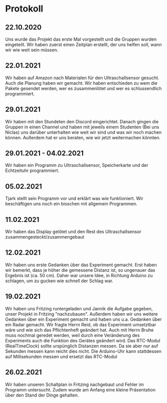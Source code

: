 # Protokoll

## 22.10.2020
Uns wurde das Projekt das erste Mal vorgestellt und die Gruppen wurden eingeteilt. Wir haben zuerst einen Zeitplan erstellt, der uns helfen soll, wann wir wie weit sein müssen.

## 22.01.2021
Wir haben auf Amazon nach Materialen für den Ultraschallsensor gesucht. Auch die Planung haben wir gemacht. Wir haben entschieden zu wem die Pakete gesendet werden, wer es zusammenlötet und wer es schlussendlich programmiert.

## 29.01.2021
Wir haben mit den Stundeten den Discord eingerichtet. Danach gingen die Gruppen in einen Channel und haben mit jeweils einem Studenten (Bei uns Niclas) uns darüber unterhalten wie weit wir sind und was wir noch machen können. Außerdem hat er uns beraten, wie wir jetzt weitermachen könnten.

## 29.01.2021 - 04.02.2021
Wir haben ein Programm zu Ultraschallsensor, Speicherkarte und der Echtzeituhr programmiert.

## 05.02.2021
Tjark stellt sein Programm vor und erklärt was wie funktioniert. Wir beschäftigen uns noch ein bisschen mit allgemein Programmen.

## 11.02.2021
Wir haben das Display gelötet und den Rest des Ultraschallsensor zusammengesteckt/zusammengebaut

## 12.02.2021
Wir haben uns erste Gedanken über das Experiment gemacht. Erst haben wir bemerkt, dass je höher die gemessene Distanz ist, so ungenauer das Ergebnis ist (ca. 50 cm). Daher war unsere Idee, in Richtung Arduino zu schlagen, um zu gucken wie schnell der Schlag war. 

## 19.02.2021
Wir haben uns Fritzing runtergeladen und Jannik die Aufgabe gegeben, unser Projekt in Fritzing "nachzubauen". Außerdem haben wir uns weitere Gedanken über ein Experiment gemacht und haben uns u.a. Gedanken über ein Radar gemacht. Wir fragte Herrn Reid, ob das Experiment umsetztbar wäre und wie sich das Pflichtenheft geändert hat. Auch mit Herrn Bruhe muss nochmal geredet werden, weil durch eine Veränderung des Experiments auch die Funktion des Gerätes geändert wird. Das RTC-Modul (RealTimeClock) sollte urspünglich Distanzen messen. Da sie aber nur auf Sekunden messen kann reicht dies nicht. Die Arduino-Uhr kann stattdessen auf Millisekunden messen und ersetzt das RTC-Modul 
## 26.02.2021
Wir haben  unseren Schaltplan in Fritzing nachgebaut und Fehler im Programm untersucht. Zudem wurde am Anfang eine kleine Präsentation über den Stand der Dinge gehalten.
